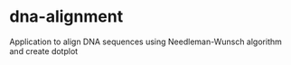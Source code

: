 # dna-alignment
Application to align DNA sequences using Needleman-Wunsch algorithm and create dotplot

